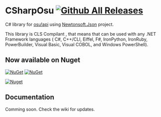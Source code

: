 # CSharpOsu [![Github All Releases](https://img.shields.io/github/downloads/Xferno2/CSharpOsu/total.svg)]()
C# library for [osu!api](https://github.com/ppy/osu-api/wiki)
using [Newtonsoft.Json](https://github.com/JamesNK/Newtonsoft.Json) project.

This library is CLS Compilant , that means that can be used with
any .NET Framework languages ( C#, C++/CLI, Eiffel, F#, IronPython, IronRuby,
PowerBuilder, Visual Basic, Visual COBOL, and Windows PowerShell).

## Now available on Nuget
[![NuGet](https://img.shields.io/nuget/dt/CSharpOSU.svg)]() [![NuGet](https://img.shields.io/nuget/v/CSharpOsu.svg)](https://www.nuget.org/packages/CSharpOSU/1.3.1)

[![Nuget](https://i.gyazo.com/b01edf11d69900d707d5fed3cad5081f.png)]()

## Documentation
Comming soon. Check the wiki for updates.
